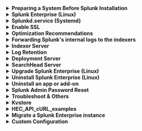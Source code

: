 <details>
<summary><b>Preparing a System Before Splunk Installation</b></summary>
  
<details>
<summary><b>Update the system & Install additional tools</b></summary>

RHEL family
```
yum update -y
yum install -y dnf
dnf install -y net-tools nano bind-utils chkconfig wget net-tools tcpdump fio bzip2 sysstat elfutils polkit.x86_64 telnet cloud-utils-growpart
```
Debian family
```
apt update -y
apt full-upgrade -y
apt install -y net-tools nano wget net-tools tcpdump screen iotop htop ioping fio bzip2 sysstat elfutils telnet cloud-guest-utils
```
</details>

<details>
<summary><b>Change Timezone</b></summary>

```
timedatectl
timedatectl set-timezone Asia/Jerusalem
```
</details>

<details>
<summary><b>Change Hostname</b></summary>

```
hostnamectl
hostnamectl set-hostname host.domain.com
```
</details>

<details>
<summary><b>Change IP Address, DNS Server, Gateway</b></summary>

*   `ip a`
*   `vi /etc/sysconfig/network-scripts/ifcfg-<int>`
  
```
ONBOOT=yes
IPADDR=<IP>                                       *****
PREFIX=                                           *****
GATEWAY=<GW>                                      *****
DNS1=<DNS1>                                       *****
DNS2=<DNS2>                                       *****
```
*   `systemctl restart network.service`
</details>

<details>
<summary><b>Change NTP Server</b></summary>

#### chronyd
```
# Verfiy
timedatectl
chronyc sources

# Configuration
nano /etc/chrony.conf

# Service
systemctl status chronyd
systemctl start chronyd
systemctl enable chronyd
```

#### NTP
```
dnf install ntp
systemctl start ntp
systemctl enable ntp
```

*   `nano /etc/ntp.conf`

*   server "IP Address"
  
```
systemctl restart ntpd
ntpq -p
```
</details>

<details>
<summary><b>Disable SELinux</b></summary>

SELinux can interfere with Splunk operations. Set it to `permissive` or `disabled`:
```
# Check the current status and mode of SELinux.
sestatus

# Opens the SELinux configuration file using the nano text editor.
nano /etc/selinux/config

# A configuration option that can be set in the SELinux configuration file to disable SELinux on the system,
# preventing it from enforcing security policies.
SELINUX=disabled
```
Apply immediately:
```
sudo setenforce 0
```
</details>

<details>
<summary><b>Set Ulimits</b></summary>

Increase file descriptors and process limits for the splunk user

Create or edit a file in `/etc/security/limits.d/` to set limits for the Splunk user (default: `splunk`):
```
sudo nano /etc/security/limits.d/99-splunk.conf
```
Add the following lines (replace `splunk` with your Splunk user if different):
```
splunk soft data 19531250
splunk hard data 19531250
splunk soft nofile 64000
splunk hard nofile 64000
splunk soft nproc 16000
splunk hard nproc 16000
```
Verify after reboot:
```
ulimit -n  # Should return 65535
ulimit -u  # Should return 20480
ulimit -d  # Should return 19531250
```
</details>

<details>
<summary><b>Disable Firewall</b></summary>

```
systemctl stop firewalld
systemctl disable firewalld
```
</details>


<details>
<summary><b>Disable Transparent Huge Pages (THP)</b></summary>

Splunk recommends disabling THP for performance optimization

Option1
*   `nano /etc/systemd/system/disable-thp.service`
```
[Unit]
Description=Disable Transparent Huge Pages (THP)

[Service]
Type=simple
ExecStart=/bin/sh -c "echo 'never' > /sys/kernel/mm/transparent_hugepage/enabled && echo 'never' > /sys/kernel/mm/transparent_hugepage/defrag"

[Install]
WantedBy=multi-user.target
```

```
systemctl daemon-reload
systemctl start disable-thp
systemctl enable disable-thp
```
Option2
```bash
echo never | sudo tee /sys/kernel/mm/transparent_hugepage/enabled
echo never | sudo tee /sys/kernel/mm/transparent_hugepage/defrag
```
Persist this change across reboots by editing `/etc/rc.local`.
</details>

<details>
<summary><b>Increase Kernel Buffer Sizes</b></summary>

Default Linux kernel settings are not sufficient for high-volume packet capture. Using these settings can cause missing packets and data loss. To avoid this issue, add the following kernel settings to your `/etc/sysctl.conf` file:
```
net.core.rmem_default = 33554432
net.core.rmem_max = 33554432
net.core.netdev_max_backlog = 10000
```
Then run the following to reload the settings: 
```
/sbin/sysctl -p
```
</details>

```diff
- After completing the above, restart the system
reboot
```
</details>

<details>
<summary><b>Splunk Enterprise (Linux)</b></summary>

```
# Install Splunk using RPM:
rpm -ivh --force splunk_package_name.rpm

# Install Splunk using Tar:
tar xvzf splunk_package_name.tgz -C /opt

# Enable Splunk to start on boot (Initd) and accept the license:
/opt/splunk/bin/splunk enable boot-start -user splunk --accept-license

# Enable Splunk to start on boot (Systemd) and accept the license:
/opt/splunk/bin/splunk enable boot-start -systemd-managed 1 -user splunk --accept-license
```

Change servername & hostname
```
/opt/splunk/bin/splunk set servername host.domain.com
/opt/splunk/bin/splunk set default-hostname host.domain.com
```
</details>

<details>
<summary><b>Splunkd.service (Systemd)</b></summary>

[Configure Linux systems running systemd (Splunk v9.4.0)](https://docs.splunk.com/Documentation/Splunk/9.4.0/Workloads/Configuresystemd)

[Enable workload management (Splunk v9.4.0)](https://docs.splunk.com/Documentation/Splunk/9.4.0/Workloads/Enableworkloadmanagement)

Path: `nano /etc/systemd/system/Splunkd.service`

Add or change the values in the file. Example:
```
LimitDATA=20000000000
LimitFSIZE=infinity
TasksMax=8192
```

```
systemctl daemon-reload
```
Cgroup Version
```
# Checking cgroup Version via `/proc/filesystems`
grep cgroup /proc/filesystems

# Output Interpretation
# Systems Supporting cgroupv2
nodev   cgroup
nodev   cgroup2

# Systems with cgroupv1 Only
nodev   cgroup
```
</details>

<details>
<summary><b>Enable SSL</b></summary>
  
*   `nano /opt/splunk/etc/system/local/web.conf`
```text-plain
[settings]
max_upload_size = 2048
enableSplunkWebSSL = true
splunkdConnectionTimeout = 3000
```
</details>

<details>
<summary><b>Optimization Recommendations</b></summary>
  
In the [limits.conf](https://docs.splunk.com/Documentation/Splunk/latest/Admin/Limitsconf) file, consider reviewing and adjusting the following settings to optimize Splunk performance:
*   `nano /opt/splunk/etc/system/local/limits.conf`
```
[default]
max_mem_usage_mb = 12288

[searchresults]
maxresultrows = 200000

# The maximum number of concurrent historical searches in the search head.
total_search_concurrency_limit = auto

# The base number of concurrent historical searches.
base_max_searches = 8

# Max real-time searches = max_rt_search_multiplier x max historical searches.
max_rt_search_multiplier = 3

# The maximum number of concurrent historical searches per CPU.
max_searches_per_cpu = 16

[scheduler]
# The maximum number of searches the scheduler can run, as a percentage
# of the maximum number of concurrent searches.
max_searches_perc  = 75

# Fraction of concurrent scheduler searches to use for auto summarization.
auto_summary_perc  = 75
```
These adjustments should be aligned with our system requirements and available resources.

`nano /opt/splunk/etc/system/local/server.conf`
```
[general]
conf_cache_memory_optimization = true
sessionTimeout = 8h
```
</details>
  
<details>
<summary><b>Forwarding Splunk's internal logs to the indexers</b></summary>

*    `nano /opt/splunk/etc/system/local/outputs.conf`
```
# Turn off indexing
# [indexAndForward]
# index = false

[tcpout]
defaultGroup = default-autolb-group

[tcpout:default-autolb-group]
server = 192.168.1.50:9997

[tcpout-server://192.168.1.50:9997]
```
</details>

<details>
<summary><b>Indexer Server</b></summary>

```
- Settings → Forwarding and reciving → Configure receiving
- Settings → Licensing
- Settings → Indexes - Add indexes like: wineventlog, linux, windows ... etc.
- Install Addons
```
Disable Splunk Web (optional)
# 1
```
/opt/splunk/bin/splunk disable webserver
```
# 2
```
sudo nano /opt/splunk/etc/system/local/web.conf
```
* Add the following lines.
```
[settings]
startwebserver = 0
```
* Save the changes and exit the text editor.
* Restart the Splunk service for the changes to take effect. 
```
sudo systemctl restart splunk
```
</details>

<details>
<summary><b>Log Retention</b></summary>

Storage Calculation
```
Retention:
(Daily average indexing rate) x (retention policy) * 1/2

Data model acceleration:
Storage per day * 3.14

Storage = Retention + DMA
```

`nano /opt/splunk/etc/system/local/indexes.conf`, `nano /opt/splunk/etc/apps/<?>/<local/default>/indexes.conf`
```
[default]
# maxHotSpanSecs sets the maximum age of data in the "hot" bucket to 90 days.
maxHotSpanSecs = 7776000

# frozenTimePeriodInSecs sets the maximum age of data in the "cold" bucket to 275 days.
frozenTimePeriodInSecs = 23760000
```
![idx-bucket](https://github.com/MrM8BRH/Splunk/assets/34133187/0a490730-a70b-4162-ab32-74c44ece95ff)

Bucket States Overview
| Bucket State | Description | Searchable? |
|--------------|-------------|-------------|
| Hot          | New data is written to hot buckets. Each index has one or more hot buckets. | Yes         |
| Warm         | Buckets rolled from hot. New data is not written to warm buckets. An index has many warm buckets. | Yes         |
| Cold         | Buckets rolled from warm and moved to a different location. An index has many cold buckets. | Yes         |
| Frozen       | Buckets rolled from cold. The indexer deletes frozen buckets, but you can choose to archive them first. Archived buckets can later be thawed. | No          |
| Thawed       | Buckets restored from an archive. If you archive frozen buckets, you can later return them to the index by thawing them. | Yes         |

Default Index (defaultdb) Directory Structure
| Bucket State | Default Location                                       | Notes                                                                    |
|--------------|--------------------------------------------------------|--------------------------------------------------------------------------|
| Hot          | `$SPLUNK_HOME/var/lib/splunk/defaultdb/db/*`          | Each hot bucket occupies its own subdirectory.                            |
| Warm         | `$SPLUNK_HOME/var/lib/splunk/defaultdb/db/*`          | Each warm bucket occupies its own subdirectory.                           |
| Cold         | `$SPLUNK_HOME/var/lib/splunk/defaultdb/colddb/*`      | Each cold bucket occupies its own subdirectory. When warm buckets roll to cold, they get moved to this directory. |

Configuring Frozen Storage

`nano /opt/splunk/etc/system/local/indexes.conf`, `nano /opt/splunk/etc/apps/<?>/<local/default>/indexes.conf`
```
coldToFrozenDir = /whatever/path/you/want 
```

Volumes Configuraiton 
```
[volume:hot_storage]
path = /mnt/fast_disk
#Optional limits the volume size to 60 GB
maxVolumeDataSizeMB = 61440

[volume:cold_storage]
path = /mnt/slow_disk
#Optional limits the volume size to 50 GB
maxVolumeDataSizeMB = 51200
```
</details>

<details>
<summary><b>Deployment Server</b></summary>

```
- Settings → Licensing
- Settings → Server settings → Email settings
- Settings → Distributed search → Search peers (Indexers + Search heads)
- Settings → Monitoring Console → Settings → Alerts Setup
- Settings → Monitoring Console → Settings → Forwarder Monitoring Setup
- Settings → Monitoring Console → Settings → General Setup [Standalone → Distributed]
   Edit Roles
              Indexer → Indexer
              Deployment → Deployment
              Search Head → Search Head + KV Store + License Master
- Install Windows/Linux Addons
```
```
mkdir -p /opt/splunk/etc/deployment-apps/output/local
nano /opt/splunk/etc/deployment-apps/output/local/outputs.conf
```
```
[tcpout]
defaultGroup = default-autolb-group

[tcpout:default-autolb-group]
server = 192.168.1.50:9997

[tcpout-server://192.168.1.50:9997]
```

##### Windows addon
*   Install Splunk Add-on for Microsoft Windows
```
# Copy the 'Splunk_TA_windows' app to the deployment-apps directory.
cp -r /opt/splunk/etc/apps/Splunk_TA_windows /opt/splunk/etc/deployment-apps

# Create the 'local' directory within the 'Splunk_TA_windows' app.
mkdir -p /opt/splunk/etc/deployment-apps/Splunk_TA_windows/local

# Copy the 'inputs.conf' file to the 'local' directory.
cp /opt/splunk/etc/deployment-apps/Splunk_TA_windows/default/inputs.conf /opt/splunk/etc/deployment-apps/Splunk_TA_windows/local/

# Edit the 'inputs.conf' file using the nano editor.
nano /opt/splunk/etc/deployment-apps/Splunk_TA_windows/local/inputs.conf
```
<details>
<summary>Configure event cleanup best practices in props.conf</summary>

Create or navigate to /opt/splunk/etc/deployment-apps/Splunk_TA_windows/local/props.conf
```
[source::WinEventLog:System]
   SEDCMD-clean_info_text_from_winsystem_events_this_event = s/This [Ee]vent is generated[\S\s\r\n]+$//g
   
[source::WinEventLog:Security]
   SEDCMD-windows_security_event_formater = s/(?m)(^\s+[^:]+\:)\s+-?$/\1/g
   SEDCMD-windows_security_event_formater_null_sid_id = s/(?m)(:)(\s+NULL SID)$/\1/g s/(?m)(ID:)(\s+0x0)$/\1/g
   SEDCMD-cleansrcip = s/(Source Network Address:    (\:\:1|127\.0\.0\.1))/Source Network Address:/
   SEDCMD-cleansrcport = s/(Source Port:\s*0)/Source Port:/
   SEDCMD-remove_ffff = s/::ffff://g
   SEDCMD-clean_info_text_from_winsecurity_events_certificate_information = s/Certificate information is only[\S\s\r\n]+$//g
   SEDCMD-clean_info_text_from_winsecurity_events_token_elevation_type = s/Token Elevation Type indicates[\S\s\r\n]+$//g
   SEDCMD-clean_info_text_from_winsecurity_events_this_event = s/This event is generated[\S\s\r\n]+$//g

#For XmlWinEventLog:Security
   SEDCMD-cleanxmlsrcport = s/<Data Name='IpPort'>0<\/Data>/<Data Name='IpPort'><\/Data>/
   SEDCMD-cleanxmlsrcip = s/<Data Name='IpAddress'>(\:\:1|127\.0\.0\.1)<\/Data>/<Data Name='IpAddress'><\/Data>/

[source::WinEventLog:ForwardedEvents]
   SEDCMD-remove_ffff = s/::ffff://g
   SEDCMD-cleansrcipxml = s/<Data Name='IpAddress'>(\:\:1|127\.0\.0\.1)<\/Data>/<Data Name='IpAddress'><\/Data>/
   SEDCMD-cleansrcportxml=s/<Data Name='IpPort'>0<\/Data>/<Data Name='IpPort'><\/Data>/
   SEDCMD-clean_rendering_info_block = s/<RenderingInfo Culture='.*'>(?s)(.*)<\/RenderingInfo>//
   
[WMI:WinEventLog:System]
   SEDCMD-clean_info_text_from_winsystem_events_this_event = s/This event is generated[\S\s\r\n]+$//g
   
[WMI:WinEventLog:Security]
   SEDCMD-windows_security_event_formater = s/(?m)(^\s+[^:]+\:)\s+-?$/\1/g
   SEDCMD-windows_security_event_formater_null_sid_id = s/(?m)(:)(\s+NULL SID)$/\1/g s/(?m)(ID:)(\s+0x0)$/\1/g
   SEDCMD-cleansrcip = s/(Source Network Address:    (\:\:1|127\.0\.0\.1))/Source Network Address:/
   SEDCMD-cleansrcport = s/(Source Port:\s*0)/Source Port:/
   SEDCMD-remove_ffff = s/::ffff://g
   SEDCMD-clean_info_text_from_winsecurity_events_certificate_information = s/Certificate information is only[\S\s\r\n]+$//g
   SEDCMD-clean_info_text_from_winsecurity_events_token_elevation_type = s/Token Elevation Type indicates[\S\s\r\n]+$//g
   SEDCMD-clean_info_text_from_winsecurity_events_this_event = s/This event is generated[\S\s\r\n]+$//g</li>
```
</details>

##### Linux addon
*   Install Splunk Add-on for Unix and Linux
```bash
# Copy the 'Splunk_TA_nix' app to the deployment-apps directory.
cp -r /opt/splunk/etc/apps/Splunk_TA_nix /opt/splunk/etc/deployment-apps

# Create the 'local' directory within the 'Splunk_TA_nix' app.
mkdir -p /opt/splunk/etc/deployment-apps/Splunk_TA_nix/local

# Copy the 'inputs.conf' file to the 'local' directory.
cp /opt/splunk/etc/deployment-apps/Splunk_TA_nix/default/inputs.conf /opt/splunk/etc/deployment-apps/Splunk_TA_nix/local/

# Edit the 'inputs.conf' file using the nano editor.
nano /opt/splunk/etc/deployment-apps/Splunk_TA_nix/local/inputs.conf
```
[Enable data and scripted inputs for the Splunk Add-on for Unix and Linux](https://splunk.github.io/splunk-add-on-for-unix-and-linux/Enabledataandscriptedinputs/)

*    `Settings → Forwarder management → Server Classes`
```
Create:
- Outputs → Clients (*)
- Windows
- Linux
```

```
/opt/splunk/bin/splunk restart
```
Reload the configuration for the Splunk Deployment Server
```
/opt/splunk/bin/splunk reload deploy-server
```

Reloads after installation and restarts client if necessary
```
[serverClass:<Class Name>]
issueReload=true
restartIfNeeded=true
```
</details>

<details>
<summary><b>SearchHead Server</b></summary>

```
- Settings → Licensing
- Install/Hide Apps & Addons
- Settings → Distributed search → Search peers (Indexers + Search heads)
```
</details>

<details>
<summary><b>Upgrade Splunk Enterprise (Linux)</b></summary>
  
[How to upgrade Splunk Enterprise](https://docs.splunk.com/Documentation/Splunk/latest/Installation/HowtoupgradeSplunk)

[Splunk products version compatibility matrix](https://docs.splunk.com/Documentation/VersionCompatibility/latest/Matrix/CompatMatrix)

[Compatibility between forwarders and Splunk Enterprise indexers](https://docs.splunk.com/Documentation/VersionCompatibility/latest/Matrix/Compatibilitybetweenforwardersandindexers)
```
# Stop Splunk
/opt/splunk/bin/splunk stop

# Upgrade Splunk using RPM
rpm -Uvh <Package>

# Check the status of Splunk
/opt/splunk/bin/splunk status

# Accept the license
<q> <y> <y>

# Change the ownership of the splunk directory.
chown -R splunk:splunk /opt/splunk

# Start Splunk
/opt/splunk/bin/splunk start
```
</details>

<details>
<summary><b>Uninstall Splunk Enterprise (Linux)</b></summary>

```
# Stop Splunk
/opt/splunk/bin/splunk stop

# Uninstall Splunk using RPM:
rpm -e `rpm -qa | grep -i splunk`

# Remove the Splunk installation directory:
sudo rm -r /opt/splunk

# Delete the splunk user and group, if they exist.
userdel splunk
groupdel splunk
```
</details>
 
<details>
<summary><b>Uninstall an app or add-on</b></summary>

- Delete the app and its directory. The app and its directory are typically located in `$SPLUNK_HOME/etc/apps/<appname>`.
- You may need to remove user-specific directories created for your app or add-on by deleting any files found here: `$SPLUNK_HOME/etc/users/*/<appname>`.
</details>

<details>
<summary><b>Splunk Admin Password Reset</b></summary>
  
```
# Stop Splunk Service
/opt/splunk/bin/splunk stop

# Move Existing Passwd File to Backup Location
mv /opt/splunk/etc/passwd /opt/splunk/etc/passwd.bkp

# Generate Password Hash
/opt/splunk/bin/splunk hash-passwd 'your-new-password'

# Create User-Seed.Conf File
nano /opt/splunk/etc/system/local/user-seed.conf
```
Containing the username and password (or password hash) you want to use:
```
[user_info]
USERNAME = admin
HASHED_PASSWORD = myPassword
```
Restart Splunk
```
/opt/splunk/bin/splunk restart
```
##### Log In with New Password
After the restart, a new `passwd` file will be generated, and you should be able to log in successfully with your new password. 
</details>

<details>
<summary><b>Troubleshoot & Others</b></summary>

```
#######  License  #######
# Lists the current licenses installed and activated on your Splunk instance.
/opt/splunk/bin/splunk list license

# Remove a specific license from the Splunk instance, identified by the license hash.
/opt/splunk/bin/splunk remove license <hash>

#######  A storage location for logs  #######
cd /opt/splunk/var/lib/splunk

#######  Troubleshoot  #######
# Btool command:
/opt/splunk/bin/splunk btool <conf_file_prefix> [list|layer|add|delete] --debug --app=<app_name> --user=<user_name>

# Btool check command to find typos in conf file stanzas:
/opt/splunk/bin/splunk btool check

# To reset fishbucket for all sources, must execute with caution:
/opt/splunk/bin/splunk clean eventdata index _thefishbucket

# Check Splunk Version
/opt/splunk/bin/splunk -version

# Troubleshoot configurations
/opt/splunk/bin/splunk btool check --debug

# Verify Splunk's integrity
/opt/splunk/bin/splunk validate files

# PostgreSQL binaries are located in
/opt/splunk/bin/

# Troubleshoot license
/opt/splunk/bin/splunk btool server list --debug license

# Files
/opt/splunk/var/log/splunk/splunkd.log
/opt/splunk/var/log/splunk/splunkd_access.log
/opt/splunk/var/log/splunk/splunkd_ui_access.log

# Troubleshoot your tailed files
curl https://serverhost:8089/services/admin/inputstatus/TailingProcessor:FileStatus

# Header options
nano /opt/splunk/etc/system/local/web.conf

[settings]
x_frame_options_sameorigin = true
replyHeader.X-Frame-Options = SAMEORIGIN

#######  RPM  #######
sudo rm -rf /var/lib/rpm/__db*
rpm --rebuilddb
sudo rpm -i --nosignature <package>
mv /etc/init.d /etc/init.d.bak
```
</details>

<details>
<summary><b>Kvstore</b></summary>

```
# Path
/var/lib/splunk/kvstore/mongo

# Status
/opt/splunk/bin/splunk show kvstore-status --verbose

# Clean
/opt/splunk/bin/splunk clean kvstore -local

# Migrate
/opt/splunk/bin/splunk stop
sudo rm /opt/splunk/var/run/splunk/kvstore_upgrade/*
touch /opt/splunk/var/run/splunk/kvstore_upgrade/versionFile36
/opt/splunk/bin/splunk migrate kvstore-storage-engine --target-engine wiredTiger --enable-compression
/opt/splunk/bin/splunk migrate migrate-kvstore # (1) - versionFile40
/opt/splunk/bin/splunk migrate migrate-kvstore # (2) - versionFile42
/opt/splunk/bin/splunk start
/opt/splunk/bin/splunk show kvstore-status --verbose

# KV Store Process Terminated
### 1
/opt/splunk/bin/splunk stop
sudo rm /opt/splunk/var/lib/splunk/kvstore/mongo/mongod.lock
/opt/splunk/bin/splunk start
### 2
/opt/splunk/bin/splunk stop
mv /opt/splunk/var/lib/splunk/kvstore/mongo /opt/splunk/var/lib/splunk/kvstore/mongo.old
/opt/splunk/bin/splunk start
### 3 
/opt/splunk/bin/splunk stop
chmod 700 /opt/splunk/var/lib/splunk/kvstore/mongo/splunk.key
/opt/splunk/bin/splunk start
```
</details>

<details>
<summary><b>HEC_API_cURL_examples</b></summary>

Sending data as a JSON formatted payload – collector/event request. Make sure to replace with active HEC token and splunk host
```
curl –k -H "Authorization: Splunk 09776ade-cf23-42c0-9138-89ad8388516a" -H "X-Splunk-Request-Channel: FE0ECFAD-13D5-401B-847D-77833BD77131" https://mysplunk.example.com:8088/services/collector/event -d '{"sourcetype": "signaling_data", "event": "stable signal!"}'
```
Sending data as a raw event – Collector/raw request:
```
curl –k -H "Authorization: Splunk 09776ade-cf23-42c0-9138-89ad8388516a" -H "X-Splunk-Request-Channel: FE0ECFAD-13D5-401B-847D-77833BD77131" https://mysplunk.example.com:8088/services/collector/raw -d 'stable signal!'
```
Finding the event indexing status – /ack endpoint request
```
curl -H "Authorization: Splunk 09776ade-cf23-42c0-9138-89ad8388516a" -H "X-Splunk-Request-Channel: FE0ECFAD-13D5-401B-847D-77833BD77131" https://mysplunk.example.com:8088/services/collector/ack -d '{"acks":[0,1]}'
```
</details>

<details>
<summary><b>Migrate a Splunk Enterprise instance</b></summary>

**How to migrate**

When you migrate on *nix systems, you can extract the tar file you downloaded directly over the copied files on the new system, or use your package manager to upgrade using the downloaded package. On Windows systems, the installer updates the Splunk files automatically.
1. Stop Splunk Enterprise services on the host from which you want to migrate.
2. Copy the entire contents of the $SPLUNK_HOME directory from the old host to the new host. Copying this directory also copies the mongo subdirectory.
3. Install Splunk Enterprise on the new host.
4. Verify that the index configuration (indexes.conf) file's volume, sizing, and path settings are still valid on the new host.
5. Start Splunk Enterprise on the new instance.
6. Log into Splunk Enterprise with your existing credentials.
7. After you log in, confirm that your data is intact by searching it.

**How to move index buckets from one host to another**

If you want to retire a Splunk Enterprise instance and immediately move the data to another instance, you can move individual buckets of an index between hosts, as long as:

When you copy individual bucket files, you must make sure that no bucket IDs conflict on the new system. Otherwise, Splunk Enterprise does not start. You might need to rename individual bucket directories after you move them from the source system to the target system.
1. Roll any hot buckets on the source host from hot to warm.
2. Review indexes.conf on the old host to get a list of the indexes on that host.
3. On the target host, create indexes that are identical to the ones on the source system.
4. Copy the index buckets from the source host to the target host.
5. Restart Splunk Enterprise.

</details>

<details>
<summary><b>Custom Configuration</b></summary>

**Anonymize data**

Prerequisites to [anonymize data](https://docs.splunk.com/Documentation/Splunk/latest/Data/Anonymizedata)
Before you can anonymize data, you must select a set of events to anonymize.

- First, you select the events to anonymize
- Then, you either:
    - Use the props.conf configuration file to anonymize the events with a sed script
    - Use the props.conf and transforms.conf configuration files to anonymize the events with a regular expression transform
 
```
SEDCMD-maskCC = s/-\d{4}-\d{4}-\d{4}/-XXXX-XXXX-XXXX/g
```

[**Monitor changes to your file system**](https://docs.splunk.com/Documentation/Splunk/latest/Data/Monitorchangestoyourfilesystem)
```
[fschange:/opt/test]
index = fschange
recurse = true
pollPeriod = 10
signedaudit = false
fullEvent = true
sendEventMaxSize = 1048576
crcSalt = <SOURCE>
sourcetype = fs_notification
```

</details>
